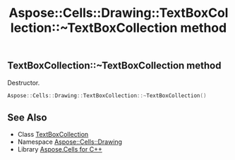 ﻿---
title: Aspose::Cells::Drawing::TextBoxCollection::~TextBoxCollection method
linktitle: ~TextBoxCollection
second_title: Aspose.Cells for C++ API Reference
description: 'Aspose::Cells::Drawing::TextBoxCollection::~TextBoxCollection method. Destructor in C++.'
type: docs
weight: 200
url: /cpp/aspose.cells.drawing/textboxcollection/~textboxcollection/
---
## TextBoxCollection::~TextBoxCollection method


Destructor.

```cpp
Aspose::Cells::Drawing::TextBoxCollection::~TextBoxCollection()
```

## See Also

* Class [TextBoxCollection](../)
* Namespace [Aspose::Cells::Drawing](../../)
* Library [Aspose.Cells for C++](../../../)
